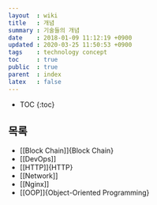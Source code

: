 ```yaml
---
layout  : wiki
title   : 개념
summary : 기술들의 개념
date    : 2018-01-09 11:12:19 +0900
updated : 2020-03-25 11:50:53 +0900
tags    : technology concept
toc     : true
public  : true
parent  : index
latex   : false
---
```

* TOC
{:toc}

## 목록
* [[Block Chain]]{Block Chain}
* [[DevOps]]
* [[HTTP]]{HTTP}
* [[Network]]
* [[Nginx]]
* [[OOP]]{Object-Oriented Programming}
